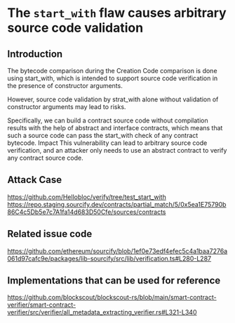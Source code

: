 # The `start_with` flaw causes arbitrary source code validation

## Introduction
The bytecode comparison during the Creation Code comparison is done using start_with, which is intended to support source code verification in the presence of constructor arguments.

However, source code validation by strat_with alone without validation of constructor arguments may lead to risks.

Specifically, we can build a contract source code without compilation results with the help of abstract and interface contracts, which means that such a source code can pass the start_with check of any contract bytecode.
Impact
This vulnerability can lead to arbitrary source code verification, and an attacker only needs to use an abstract contract to verify any contract source code.
## Attack Case
https://github.com/Hellobloc/verify/tree/test_start_with
https://repo.staging.sourcify.dev/contracts/partial_match/5/0x5ea1E75790b86C4c5Db5e7c7A1fa14d683D50Cfe/sources/contracts

## Related issue code
https://github.com/ethereum/sourcify/blob/1ef0e73edf4efec5c4a1baa7276a061d97cafc9e/packages/lib-sourcify/src/lib/verification.ts#L280-L287

## Implementations that can be used for reference
https://github.com/blockscout/blockscout-rs/blob/main/smart-contract-verifier/smart-contract-verifier/src/verifier/all_metadata_extracting_verifier.rs#L321-L340
